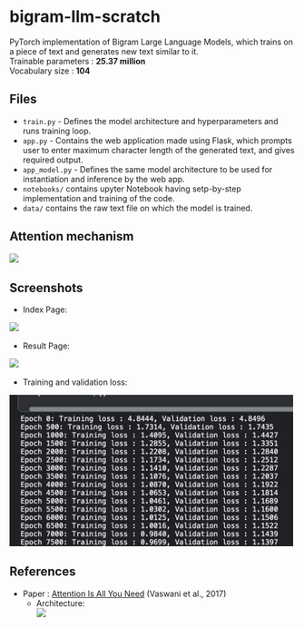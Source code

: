 # bigram-llm-scratch

PyTorch implementation of Bigram Large Language Models, which trains on a piece of text and generates new text similar to it.<br/>
Trainable parameters : <b>25.37 million</b><br/>
Vocabulary size : <b>104</b>

## Files
- ```train.py``` - Defines the model architecture and hyperparameters and runs training loop.
- ```app.py``` - Contains the web application made using Flask, which prompts user to enter maximum character length of the generated text, and gives required output.
- ```app_model.py``` - Defines the same model architecture to be used for instantiation and inference by the web app.
- ```notebooks/``` contains upyter Notebook having setp-by-step implementation and training of the code.
- ```data/``` contains the raw text file on which the model is trained.

## Attention mechanism
<img width="300" src="https://miro.medium.com/v2/resize:fit:1270/1*LpDpZojgoKTPBBt8wdC4nQ.png">

## Screenshots
- Index Page:<br/>
<img width="500" src="./index_screen.png">

- Result Page:<br/>
<img width="500" src="./result_screen.png">

- Training and validation loss: <br/>
<img width="500" src="./train_val_loss.png">


## References 
- Paper : [Attention Is All You Need](https://arxiv.org/abs/1706.03762) (Vaswani et al., 2017)
    -  Architecture: <br/> <img width="200" src="https://machinelearningmastery.com/wp-content/uploads/2021/08/attention_research_1.png"> 


